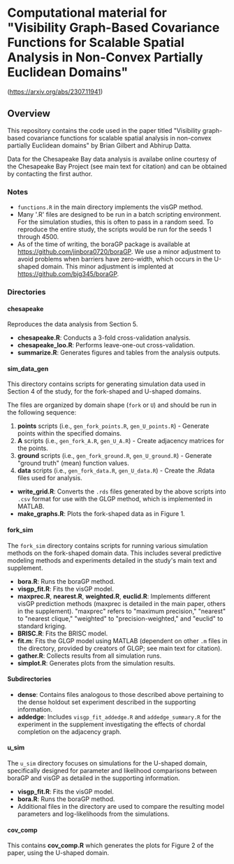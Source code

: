 
# Computational material for "Visibility Graph-Based Covariance Functions for Scalable Spatial Analysis in Non-Convex Partially Euclidean Domains"
 (https://arxiv.org/abs/2307.11941)

## Overview

This repository contains the code used in the paper titled "Visibility graph-based covariance functions for scalable spatial analysis in non-convex partially Euclidean domains" by Brian Gilbert and Abhirup Datta.

Data for the Chesapeake Bay data analysis is availabe online courtesy of the Chesapeake Bay Project (see main text for citation) and can be obtained by contacting the first author.

### Notes

- `functions.R` in the main directory implements the visGP method.
- Many '.R' files are designed to be run in a batch scripting environment. For the simulation studies, this is often to pass in a random seed. To reproduce the entire study, the scripts would be run for the seeds 1 through 4500.
- As of the time of writing, the boraGP package is available at https://github.com/jinbora0720/boraGP. We use a minor adjustment to avoid problems when barriers have zero-width, which occurs in the U-shaped domain. This minor adjustment is implented at https://github.com/bjg345/boraGP.

### Directories

#### chesapeake 

Reproduces the data analysis from Section 5.

- **chesapeake.R**: Conducts a 3-fold cross-validation analysis.
- **chesapeake_loo.R**: Performs leave-one-out cross-validation.
- **summarize.R**: Generates figures and tables from the analysis outputs.
#### sim_data_gen

This directory contains scripts for generating simulation data used in Section 4 of the study, for the fork-shaped and U-shaped domains.

The files are organized by domain shape (`fork` or `U`) and should be run in the following sequence:

1. **points** scripts (i.e., `gen_fork_points.R`, `gen_U_points.R`) - Generate points within the specified domains.
2. **A** scripts (i.e., `gen_fork_A.R`, `gen_U_A.R`) - Create adjacency matrices for the points.
3. **ground** scripts (i.e., `gen_fork_ground.R`, `gen_U_ground.R`) - Generate "ground truth" (mean) function values.
4. **data** scripts (i.e., `gen_fork_data.R`, `gen_U_data.R`) - Create the .Rdata files used for analysis.

- **write_grid.R**: Converts the `.rds` files generated by the above scripts into `.csv` format for use with the GLGP method, which is implemented in MATLAB.
- **make_graphs.R**: Plots the fork-shaped data as in Figure 1.

#### fork_sim 
The `fork_sim` directory contains scripts for running various simulation methods on the fork-shaped domain data. This includes several predictive modeling methods and experiments detailed in the study's main text and supplement.
- **bora.R**: Runs the boraGP method.
- **visgp_fit.R**: Fits the visGP model.
- **maxprec.R**, **nearest.R**, **weighted.R**, **euclid.R**: Implements different visGP prediction methods (maxprec is detailed in the main paper, others in the supplement). "maxprec" refers to "maximum precision," "nearest" to "nearest clique," "weighted" to "precision-weighted," and "euclid" to standard kriging.
- **BRISC.R**: Fits the BRISC model.
- **fit.m**: Fits the GLGP model using MATLAB (dependent on other `.m` files in the directory, provided by creators of GLGP; see main text for citation).
- **gather.R**: Collects results from all simulation runs.
- **simplot.R**: Generates plots from the simulation results.

#### Subdirectories

- **dense**: Contains files analogous to those described above pertaining to the dense holdout set experiment described in the supporting information.
- **addedge**: Includes `visgp_fit_addedge.R` and `addedge_summary.R` for the experiment in the supplement investigating the effects of chordal completion on the adjacency graph.
#### u_sim

The `u_sim` directory focuses on simulations for the U-shaped domain, specifically designed for parameter and likelihood comparisons between boraGP and visGP as detailed in the supporting information.

- **visgp_fit.R**: Fits the visGP model.
- **bora.R**: Runs the boraGP method.
- Additional files in the directory are used to compare the resulting model parameters and log-likelihoods from the simulations.
#### cov_comp

This contains **cov_comp.R** which generates the plots for Figure 2 of the paper, using the U-shaped domain.



